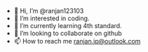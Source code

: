 - 👋 Hi, I’m @ranjan123103
- 👀 I’m interested in coding.
- 🌱 I’m currently learning 4th standard.
- 💞️ I’m looking to collaborate on github
- 📫 How to reach me ranjan.jp@outlook.com

<!---
ranjan123103/ranjan123103 is a ✨ special ✨ repository because its `README.md` (this file) appears on your GitHub profile.
You can click the Preview link to take a look at your changes.
--->
